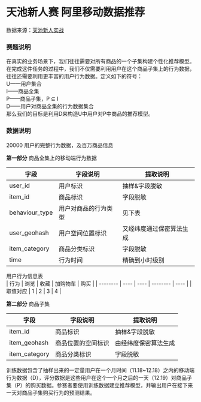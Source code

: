 # 天池新人赛 阿里移动数据推荐

数据来源：[天池新人实战][1]

### 赛题说明
在真实的业务场景下，我们往往需要对所有商品的一个子集构建个性化推荐模型。在完成这件任务的过程中，我们不仅需要利用用户在这个商品子集上的行为数据，往往还需要利用更丰富的用户行为数据。定义如下的符号：         
U——用户集合        
I——商品全集     
P——商品子集，P ⊆ I   
D——用户对商品全集的行为数据集合       
那么我们的目标是利用D来构造U中用户对P中商品的推荐模型。

### 数据说明

20000 用户的完整行为数据，及百万商品信息

**第一部分** 商品全集上的移动端行为数据

| 字段           | 字段说明             | 提取说明                 |
| -------------- | -------------------- | ------------------------ |
| user_id        | 用户标识             | 抽样&字段脱敏            |
| item_id        | 商品标识             | 字段脱敏                 |
| behaviour_type | 用户对商品的行为类型 | 见下表                   |
| user_geohash   | 用户空间位置标识     | 又经纬度通过保密算法生成 |
| item_category  | 商品分类标识         | 字段脱敏                 |
| time           | 行为时间             | 精确到小时级别           |

用户行为信息表        
| 行为     | 浏览 | 收藏 | 加购物车 | 购买 |
| -------- | ---- | ---- | -------- | ---- |
| 取值对应 | 1    | 2    | 3        | 4    |

**第二部分** 商品子集

| 字段          | 字段说明           | 提取说明             |
| ------------- | ------------------ | -------------------- |
| item_id       | 商品标识           | 抽样&字段脱敏        |
| item_geohash  | 商品位置的空间标识 | 由经纬度保密算法生成 |
| item_category | 商品分类标识       | 字段脱敏             |


训练数据包含了抽样出来的一定量用户在一个月时间（11.18~12.18）之内的移动端行为数据（D），评分数据是这些用户在这个一个月之后的一天（12.19）对商品子集（P）的购买数据。参赛者要使用训练数据建立推荐模型，并输出用户在接下来一天对商品子集购买行为的预测结果。














[1]:https://tianchi.aliyun.com/getStart/information.htm?spm=5176.100067.5678.2.2806153cs3AyQQ&raceId=231522
